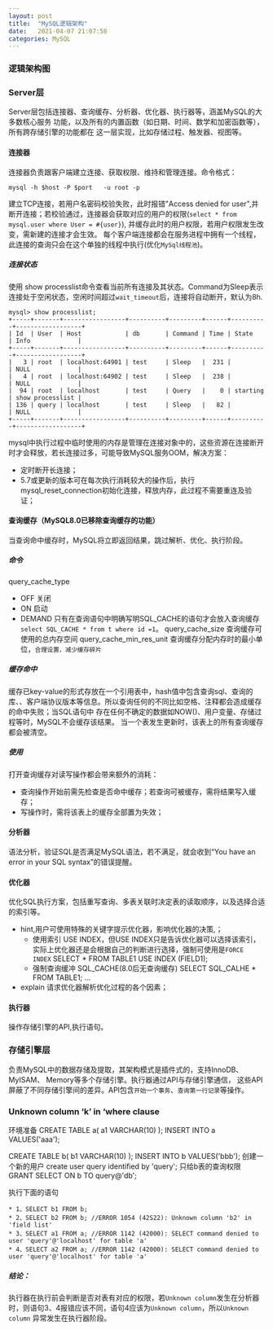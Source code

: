 ```yaml
---
layout: post
title:  "MySQL逻辑架构"
date:   2021-04-07 21:07:58
categories: MySQL
---
```

### 逻辑架构图


### Server层

Server层包括连接器、查询缓存、分析器、优化器、执行器等，涵盖MySQL的大多数核心服务 功能，以及所有的内置函数（如日期、时间、数学和加密函数等），
所有跨存储引擎的功能都在 这一层实现，比如存储过程、触发器、视图等。

#### 连接器

连接器负责跟客户端建立连接、获取权限、维持和管理连接。命令格式：
```
mysql -h $host -P $port   -u root -p
```
建立TCP连接，若用户名密码校验失败，此时报错"Access denied for user",并断开连接；若校验通过，连接器会获取对应的用户的权限(`select * from mysql.user where User = #{user}`),
并缓存此时的用户权限，若用户权限发生改变，需新建的连接才会生效。
每个客户端连接都会在服务进程中拥有一个线程，此连接的查询只会在这个单独的线程中执行(优化`MySql线程池`)。

##### 连接状态
使用 show processlist命令查看当前所有连接及其状态。Command为Sleep表示连接处于空闲状态，空闲时间超过`wait_timeout`后，连接将自动断开，默认为8h.
```
mysql> show processlist;
+-----+-------+-----------------+----------+---------+------+----------+------------------+
| Id  | User  | Host            | db       | Command | Time | State    | Info             |
+-----+-------+-----------------+----------+---------+------+----------+------------------+
|   3 | root  | localhost:64901 | test     | Sleep   |  231 |          | NULL             |
|   4 | root  | localhost:64902 | test     | Sleep   |  238 |          | NULL             |
|  94 | root  | localhost       | test     | Query   |    0 | starting | show processlist |
| 136 | query | localhost       | test     | Sleep   |   82 |          | NULL             |
+-----+-------+-----------------+----------+---------+------+----------+------------------+

```
mysql中执行过程中临时使用的内存是管理在连接对象中的，这些资源在连接断开时才会释放，若长连接过多，可能导致MySQL服务OOM，解决方案：
* 定时断开长连接；
* 5.7或更新的版本可在每次执行消耗较大的操作后，执行mysql_reset_connection初始化连接，释放内存，此过程不需要重连及验证；

#### 查询缓存（MySQL8.0已移除查询缓存的功能）

当查询命中缓存时，MySQL将立即返回结果，跳过解析、优化、执行阶段。

##### 命令
query_cache_type
* OFF 关闭
* ON  启动
* DEMAND  只有在查询语句中明确写明SQL_CACHE的语句才会放入查询缓存`select SQL_CACHE * from t where id =1`。
query_cache_size  查询缓存可使用的总内存空间
query_cache_min_res_unit  查询缓存分配内存时的最小单位，`合理设置，减少缓存碎片`

##### 缓存命中
缓存已key-value的形式存放在一个引用表中，hash值中包含查询sql、查询的库、、客户端协议版本等信息。所以查询任何的不同比如空格、注释都会造成缓存的命中失败；当SQL语句中
存在任何不确定的数据如NOW()、用户变量、存储过程等时，MySQL不会缓存该结果。
当一个表发生更新时，该表上的所有查询缓存都会被清空。

##### 使用

打开查询缓存对读写操作都会带来额外的消耗：
* 查询操作开始前需先检查是否命中缓存；若查询可被缓存，需将结果写入缓存；
* 写操作时，需将该表上的缓存全部置为失效；

#### 分析器
语法分析，验证SQL是否满足MySQL语法，若不满足，就会收到“You have an error in your SQL syntax”的错误提醒。

#### 优化器
优化SQL执行方案，包括重写查询、多表关联时决定表的读取顺序，以及选择合适的索引等。
* hint,用户可使用特殊的关键字提示优化器，影响优化器的决策,；
    * 使用索引 USE INDEX，但USE INDEX只是告诉优化器可以选择该索引，实际上优化器还是会根据自己的判断进行选择，强制可使用是`FORCE INDEX`
      SELECT * FROM TABLE1 USE INDEX (FIELD1);
    * 强制查询缓冲 SQL_CACHE(8.0后无查询缓存)
      SELECT SQL_CALHE * FROM TABLE1;
      ... 
* explain 请求优化器解析优化过程的各个因素；

#### 执行器
操作存储引擎的API,执行语句。

### 存储引擎层
负责MySQL中的数据存储及提取，其架构模式是插件式的，支持InnoDB、MyISAM、 Memory等多个存储引擎。执行器通过API与存储引擎通信，
这些API屏蔽了不同存储引擎间的差异。API包含`开始一个事务`、`查询第一行记录`等操作。


### Unknown column ‘k’ in ‘where clause

环境准备
CREATE TABLE a(
    a1 VARCHAR(10)
);
INSERT INTO a VALUES('aaa');
 
CREATE TABLE b(
    b1 VARCHAR(10)
);
INSERT INTO b VALUES('bbb');
创建一个新的用户 
create user query identified by 'query';
只给b表的查询权限
GRANT SELECT ON b TO query@'db';

执行下面的语句
```
* 1、SELECT b1 FROM b; 
* 2、SELECT b2 FROM b; //ERROR 1054 (42S22): Unknown column 'b2' in 'field list'
* 3、SELECT a1 FROM a; //ERROR 1142 (42000): SELECT command denied to user 'query'@'localhost' for table 'a'
* 4、SELECT a2 FROM a; //ERROR 1142 (42000): SELECT command denied to user 'query'@'localhost' for table 'a'
```
##### 结论：
执行器在执行前会判断是否对表有对应的权限，若`Unknown column`发生在分析器时，则语句3、4报错应该不同，语句4应该为`Unknown column`，所以`Unknown column`
异常发生在执行器阶段。


